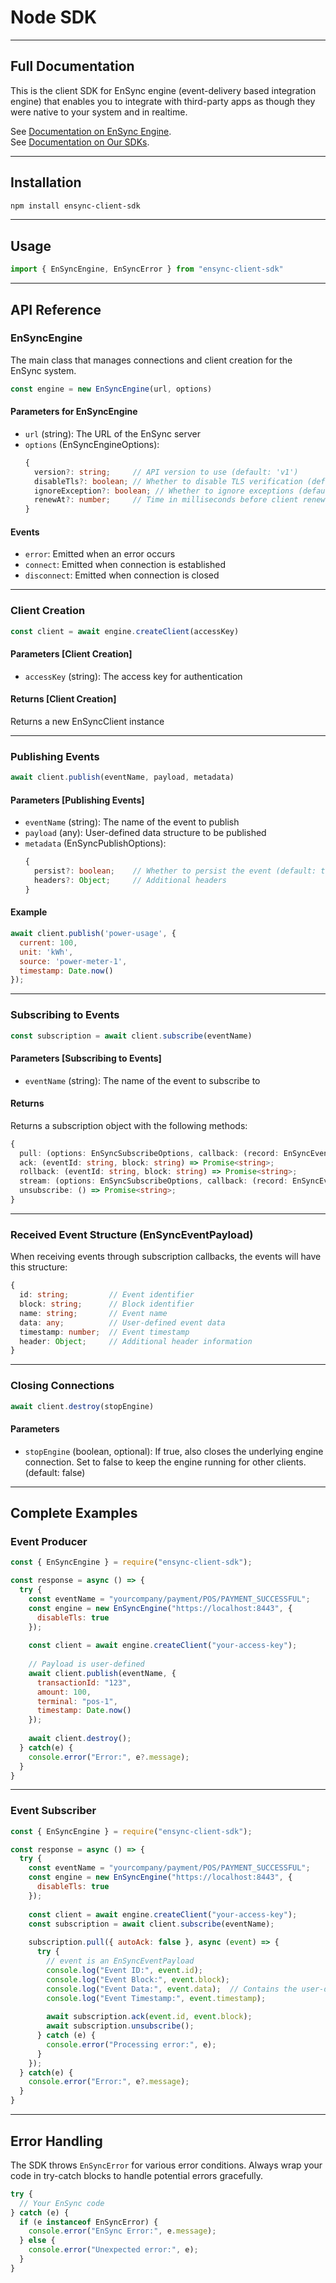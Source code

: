 # Node SDK

---

## Full Documentation

This is the client SDK for EnSync engine (event-delivery based integration engine) that enables you to integrate with third-party apps as though they were native to your system and in realtime.

See [Documentation on EnSync Engine](https://docs.tryensync.com/introduction.html).  
See [Documentation on Our SDKs](https://docs.tryensync.com/sdk.html).

---

## Installation

```bash
npm install ensync-client-sdk
```

---

## Usage

```javascript
import { EnSyncEngine, EnSyncError } from "ensync-client-sdk"
```

---

## API Reference

### EnSyncEngine

The main class that manages connections and client creation for the EnSync system.

```javascript
const engine = new EnSyncEngine(url, options)
```

#### Parameters for EnSyncEngine

- `url` (string): The URL of the EnSync server
- `options` (EnSyncEngineOptions):
  ```typescript
  {
    version?: string;     // API version to use (default: 'v1')
    disableTls?: boolean; // Whether to disable TLS verification (default: false)
    ignoreException?: boolean; // Whether to ignore exceptions (default: false)
    renewAt?: number;     // Time in milliseconds before client renewal (default: 420000)
  }
  ```

#### Events
- `error`: Emitted when an error occurs
- `connect`: Emitted when connection is established
- `disconnect`: Emitted when connection is closed

---

### Client Creation

```javascript
const client = await engine.createClient(accessKey)
```

#### Parameters [Client Creation]
- `accessKey` (string): The access key for authentication

#### Returns [Client Creation]
Returns a new EnSyncClient instance

---

### Publishing Events

```javascript
await client.publish(eventName, payload, metadata)
```

#### Parameters [Publishing Events]
- `eventName` (string): The name of the event to publish
- `payload` (any): User-defined data structure to be published
- `metadata` (EnSyncPublishOptions):
  ```typescript
  {
    persist?: boolean;    // Whether to persist the event (default: true)
    headers?: Object;     // Additional headers
  }
  ```

#### Example
```javascript
await client.publish('power-usage', {
  current: 100,
  unit: 'kWh',
  source: 'power-meter-1',
  timestamp: Date.now()
});
```

---

### Subscribing to Events

```javascript
const subscription = await client.subscribe(eventName)
```

#### Parameters [Subscribing to Events]
- `eventName` (string): The name of the event to subscribe to

#### Returns
Returns a subscription object with the following methods:
```typescript
{
  pull: (options: EnSyncSubscribeOptions, callback: (record: EnSyncEventPayload) => Promise<void>) => void;
  ack: (eventId: string, block: string) => Promise<string>;
  rollback: (eventId: string, block: string) => Promise<string>;
  stream: (options: EnSyncSubscribeOptions, callback: (record: EnSyncEventPayload) => Promise<void>) => void;
  unsubscribe: () => Promise<string>;
}
```

---

### Received Event Structure (EnSyncEventPayload)
When receiving events through subscription callbacks, the events will have this structure:
```typescript
{
  id: string;         // Event identifier
  block: string;      // Block identifier
  name: string;       // Event name
  data: any;          // User-defined event data
  timestamp: number;  // Event timestamp
  header: Object;     // Additional header information
}
```

---

### Closing Connections

```javascript
await client.destroy(stopEngine)
```

#### Parameters
- `stopEngine` (boolean, optional): If true, also closes the underlying engine connection. Set to false to keep the engine running for other clients. (default: false)

---

## Complete Examples

### Event Producer
```javascript
const { EnSyncEngine } = require("ensync-client-sdk");

const response = async () => {
  try {
    const eventName = "yourcompany/payment/POS/PAYMENT_SUCCESSFUL";
    const engine = new EnSyncEngine("https://localhost:8443", {
      disableTls: true
    });
    
    const client = await engine.createClient("your-access-key");
    
    // Payload is user-defined
    await client.publish(eventName, {
      transactionId: "123",
      amount: 100,
      terminal: "pos-1",
      timestamp: Date.now()
    });
    
    await client.destroy();
  } catch(e) {
    console.error("Error:", e?.message);
  }
}
```

---

### Event Subscriber
```javascript
const { EnSyncEngine } = require("ensync-client-sdk");

const response = async () => {
  try {
    const eventName = "yourcompany/payment/POS/PAYMENT_SUCCESSFUL";
    const engine = new EnSyncEngine("https://localhost:8443", {
      disableTls: true
    });
    
    const client = await engine.createClient("your-access-key");
    const subscription = await client.subscribe(eventName);
    
    subscription.pull({ autoAck: false }, async (event) => {
      try {
        // event is an EnSyncEventPayload
        console.log("Event ID:", event.id);
        console.log("Event Block:", event.block);
        console.log("Event Data:", event.data);  // Contains the user-defined payload
        console.log("Event Timestamp:", event.timestamp);
        
        await subscription.ack(event.id, event.block);
        await subscription.unsubscribe();
      } catch (e) {
        console.error("Processing error:", e);
      }
    });
  } catch(e) {
    console.error("Error:", e?.message);
  }
}
```

---

## Error Handling

The SDK throws `EnSyncError` for various error conditions. Always wrap your code in try-catch blocks to handle potential errors gracefully.

```javascript
try {
  // Your EnSync code
} catch (e) {
  if (e instanceof EnSyncError) {
    console.error("EnSync Error:", e.message);
  } else {
    console.error("Unexpected error:", e);
  }
}
